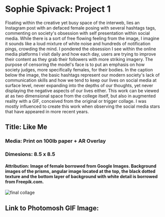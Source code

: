# Sophie Spivack: Project 1 <br>
Floating within the creative yet busy space of the interweb, lies an Instagram post with an defaced female posing with several hashtags tags, commenting on society's obsession with self presentation within social media. While there is a sort of free flowing feeling from the image, I imagine it sounds like a loud mixture of white noise and hundreds of notification pings, crowding the mind. I pondered the obsession I see within the online media platforms I visit daily and how each day, users are trying to improve their content as they grab their followers with more striking imagery. The purpose of censoring the model's face is to put an emphasis on how society judges, more specifically females, for their bodies. In the caption below the image, the basic hashtags represent our modern society's lack of communication skills and how we tend to keep our lives on social media at surface level, never expanding into the depths of our thoughts, yet never displaying the negative aspects of our lives either. This work can be viewed at as two dimensional space from the college itself, but also in augmented reality with a GIF, conceived from the original or trigger collage. I was mostly influenced to create this work when observing the social media stars that have appeared in more recent years. <br>
## Title: Like Me <br>
### Media: Print on 100lb paper + AR Overlay <br>
### Dimesions: 8.5 x 8.5 <br>
#### Attribution: Image of female borrowed from Google Images. Background images of the prisms, angular image located at the top, the black dotted texture and the bottom layer of background with white detail is borrowed from Freepik.com. <br>
![final collage](file:///Users/sophiespivack/Desktop/sophie_spivack_finalcollage.png)
## Link to Photomosh GIF Image: 

